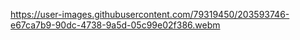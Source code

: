 https://user-images.githubusercontent.com/79319450/203593746-e67ca7b9-90dc-4738-9a5d-05c99e02f386.webm

